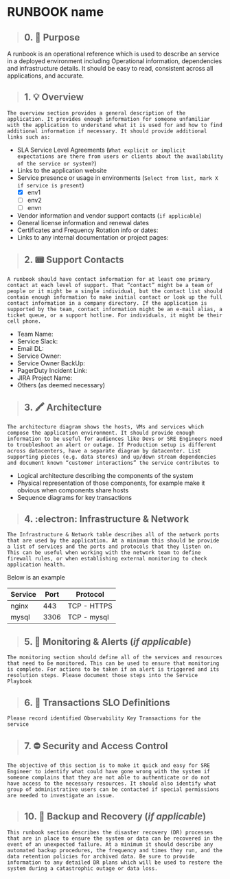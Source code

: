# RUNBOOK name


>## 0. :goal_net: Purpose 
A runbook is an operational reference which is used to describe an service in a deployed environment including Operational information, dependencies and infrastructure details. It should be easy to read, consistent across all applications, and accurate. 

>## 1. :bulb: Overview
`The overview section provides a general description of the application. It provides enough information for someone unfamiliar with the application to understand what it is used for and how to find additional information if necessary. It should provide additional links such as:`
- SLA Service Level Agreements (`What explicit or implicit expectations are there from users or clients about the availability of the service or system?`)
- Links to the application website
- Service presence or usage in environments (`Select from list, mark X if service is present`)
    - [x] env1
    - [ ] env2
    - [ ] envn
- Vendor information and vendor support contacts (`if applicable`) 
- General license information and renewal dates 
- Certificates and Frequency Rotation info or dates: 
- Links to any internal documentation or project pages: 

>## 2. :pager: Support Contacts
`A runbook should have contact information for at least one primary contact at each level of support. That “contact” might be a team of people or it might be a single individual, but the contact list should contain enough information to make initial contact or look up the full contact information in a company directory. If the application is supported by the team, contact information might be an e-mail alias, a ticket queue, or a support hotline. For individuals, it might be their cell phone.`
- Team Name: 
- Service Slack: 
- Email DL: 
- Service Owner:       
- Service Owner BackUp:    
- PagerDuty Incident Link:
- JIRA Project Name:
- Others (as deemed necessary)

>## 3. :crayon: Architecture
`The architecture diagram shows the hosts, VMs and services which compose the application environment. It should provide enough information to be useful for audiences like Devs or SRE Engineers need to troubleshoot an alert or outage. If Production setup is different across datacenters, have a separate diagram by datacenter. List supporting pieces (e.g. data stores) and up/down stream dependencies and document known “customer interactions” the service contributes to`

- Logical architecture describing the components of the system
- Physical representation of those components, for example make it obvious when components share hosts 
- Sequence diagrams for key transactions
 

>## 4. :electron: Infrastructure & Network
`The Infrastructure & Network table describes all of the network ports that are used by the application. At a minimum this should be provide a list of services and the ports and protocols that they listen on. This can be useful when working with the network team to define firewall rules, or when establishing external monitoring to check application health.`

Below is an example

| Service | Port | Protocol |
|----- | -----|----- |
| nginx | 443  | TCP - HTTPS |
| mysql | 3306 | TCP - mysql |
 
 
>## 5. :mega: Monitoring & Alerts (*if applicable*)
`The monitoring section should define all of the services and resources that need to be monitored. This can be used to ensure that monitoring is complete. For actions to be taken if an alert is triggered and its resolution steps. Please document those steps into the Service Playbook`



>## 6. :scroll: Transactions SLO Definitions 
`Please record identified Observability Key Transactions for the service`


>## 7. :no_entry: Security and Access Control
`The objective of this section is to make it quick and easy for SRE Engineer to identify what could have gone wrong with the system if someone complains that they are not able to authenticate or do not have access to the necessary resources. It should also identify what group of administrative users can be contacted if special permissions are needed to investigate an issue.`



>## 10. :arrows_counterclockwise: Backup and Recovery (*if applicable*)
`This runbook section describes the disaster recovery (DR) processes that are in place to ensure the system or data can be recovered in the event of an unexpected failure. At a minimum it should describe any automated backup procedures, the frequency and times they run, and the data retention policies for archived data. Be sure to provide information to any detailed DR plans which will be used to restore the system during a catastrophic outage or data loss.`
